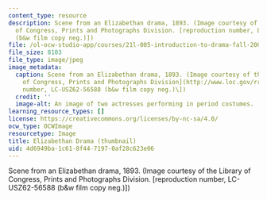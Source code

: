 ```yaml
---
content_type: resource
description: Scene from an Elizabethan drama, 1893. (Image courtesy of the Library
  of Congress, Prints and Photographs Division. [reproduction number, LC-USZ62-56588
  (b&w film copy neg.)])
file: /ol-ocw-studio-app/courses/21l-005-introduction-to-drama-fall-2004/4d6949ba1c618f4471970af28c623e06_21l-005f04-th.jpg
file_size: 8103
file_type: image/jpeg
image_metadata:
  caption: Scene from an Elizabethan drama, 1893. (Image courtesy of the [Library
    of Congress, Prints and Photographs Division](http://www.loc.gov/rr/print). \[reproduction
    number, LC-USZ62-56588 (b&w film copy neg.)\])
  credit: ''
  image-alt: An image of two actresses performing in period costumes.
learning_resource_types: []
license: https://creativecommons.org/licenses/by-nc-sa/4.0/
ocw_type: OCWImage
resourcetype: Image
title: Elizabethan Drama (thumbnail)
uid: 4d6949ba-1c61-8f44-7197-0af28c623e06
---
```

Scene from an Elizabethan drama, 1893. (Image courtesy of the Library of Congress, Prints and Photographs Division. [reproduction number, LC-USZ62-56588 (b&w film copy neg.)])